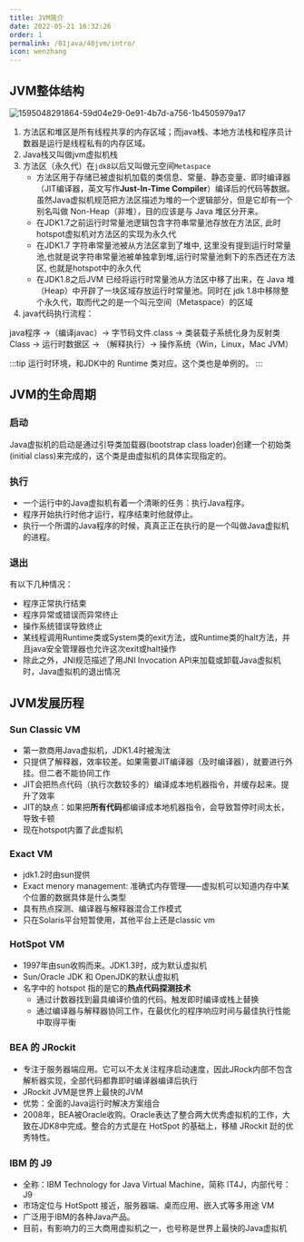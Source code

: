 ```yaml
---
title: JVM简介
date: 2022-05-21 16:32:26
order: 1
permalink: /01java/40jvm/intro/
icon: wenzhang
---
```


## JVM整体结构
![1595048291864-59d04e29-0e91-4b7d-a756-1b4505979a17](https://fastly.jsdelivr.net/gh/jayxiaohe/blog_img/img/20220521164421.png)

1. 方法区和堆区是所有线程共享的内存区域；而java栈、本地方法栈和程序员计数器是运行是线程私有的内存区域。
1. Java栈又叫做jvm虚拟机栈
3. 方法区（永久代）在`jdk8`以后又叫做元空间`Metaspace`
   - 方法区用于存储已被虚拟机加载的类信息、常量、静态变量、即时编译器（JIT编译器，英文写作**Just-In-Time Compiler**）编译后的代码等数据。虽然Java虚拟机规范把方法区描述为堆的一个逻辑部分，但是它却有一个别名叫做 Non-Heap（非堆），目的应该是与 Java 堆区分开来。
   - 在JDK1.7之前运行时常量池逻辑包含字符串常量池存放在方法区, 此时hotspot虚拟机对方法区的实现为永久代
   - 在JDK1.7 字符串常量池被从方法区拿到了堆中, 这里没有提到运行时常量池,也就是说字符串常量池被单独拿到堆,运行时常量池剩下的东西还在方法区, 也就是hotspot中的永久代
   - 在JDK1.8之后JVM 已经将运行时常量池从方法区中移了出来，在 Java 堆（Heap）中开辟了一块区域存放运行时常量池。同时在 jdk 1.8中移除整个永久代，取而代之的是一个叫元空间（Metaspace）的区域
4. java代码执行流程：

java程序 ->（编译javac）-> 字节码文件.class -> 类装载子系统化身为反射类Class -> 运行时数据区 -> （解释执行）-> 操作系统（Win，Linux，Mac JVM）

:::tip
运行时环境，和JDK中的 Runtime 类对应。这个类也是单例的。
:::

## JVM的生命周期
### 启动
Java虚拟机的启动是通过引导类加载器(bootstrap class loader)创建一个初始类(initial class)来完成的，这个类是由虚拟机的具体实现指定的。
### 执行

- 一个运行中的Java虚拟机有着一个清晰的任务：执行Java程序。
- 程序开始执行时他才运行，程序结束时他就停止。
- 执行一个所谓的Java程序的时候，真真正正在执行的是一个叫做Java虚拟机的进程。
### 退出
有以下几种情况：

- 程序正常执行结束
- 程序异常或错误而异常终止
- 操作系统错误导致终止
- 某线程调用Runtime类或System类的exit方法，或Runtime类的halt方法，并且java安全管理器也允许这次exit或halt操作
- 除此之外，JNI规范描述了用JNI Invocation API来加载或卸载Java虚拟机时，Java虚拟机的退出情况
## JVM发展历程
### Sun Classic VM

- 第一款商用Java虚拟机，JDK1.4时被淘汰
- 只提供了解释器，效率较差。如果需要JIT编译器（及时编译器），就要进行外挂。但二者不能协同工作
- JIT会把热点代码（执行次数较多的）编译成本地机器指令，并缓存起来。提升了效率
- JIT的缺点：如果把**所有代码**都编译成本地机器指令，会导致暂停时间太长，导致卡顿
- 现在hotspot内置了此虚拟机
### Exact VM

- jdk1.2时由sun提供
- Exact menory management: 准确式内存管理——虚拟机可以知道内存中某个位置的数据具体是什么类型
- 具有热点探测、编译器与解释器混合工作模式
- 只在Solaris平台短暂使用，其他平台上还是classic vm
### HotSpot VM

- 1997年由sun收购而来。JDK1.3时，成为默认虚拟机
- Sun/Oracle JDK 和 OpenJDK的默认虚拟机
- 名字中的 hotspot 指的是它的**热点代码探测技术**
   - 通过计数器找到最具编译价值的代码。触发即时编译或栈上替换
   - 通过编译器与解释器协同工作，在最优化的程序响应时间与最佳执行性能中取得平衡
### BEA 的 JRockit

- 专注于服务器端应用。它可以不太关注程序启动速度，因此JRock内部不包含解析器实现，全部代码都靠即时编译器编译后执行
- JRockit JVM是世界上最快的JVM
- 优势：全面的Java运行时解决方案组合
- 2008年，BEA被Oracle收购。Oracle表达了整合两大优秀虚拟机的工作，大致在JDK8中完成。整合的方式是在 HotSpot 的基础上，移植 JRockit 跹的优秀特性。
### IBM 的 J9

- 全称：IBM Technology for Java Virtual Machine，简称 IT4J，内部代号：J9
- 市场定位与 HotSpott 接近，服务器端、桌而应用、嵌入式等多用途 VM
- 广泛用于IBM的各种Java产品。
- 目前，有影响力的三大商用虚拟机之一，也号称是世界上最快的Java虚拟机

